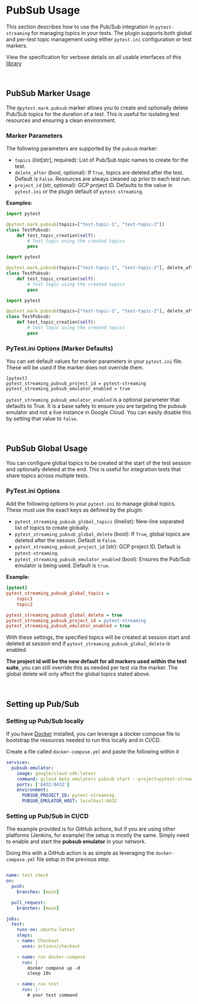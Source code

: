 # PubSub Usage

This section describes how to use the Pub/Sub integration in `pytest-streaming` for managing topics in your tests. The plugin supports both global and per-test topic management using either `pytest.ini` configuration or test markers.

View the specification for verbose details on all usable interfaces of this [library](./../specification/pubsub.md)

&#160;

## PubSub Marker Usage

The `@pytest.mark.pubsub` marker allows you to create and optionally delete Pub/Sub topics for the duration of a test. This is useful for isolating test resources and ensuring a clean environment.

### Marker Parameters

The following parameters are supported by the `pubsub` marker:

- `topics` (list[str], required): List of Pub/Sub topic names to create for the test.
- `delete_after` (bool, optional): If `True`, topics are deleted after the test. Default is `False`. Resources are always cleaned up prior to each test run.
- `project_id` (str, optional): GCP project ID. Defaults to the value in `pytest.ini` or the plugin default of `pytest-streaming`.

**Examples:**

```python
import pytest

@pytest.mark.pubsub(topics=["test-topic-1", "test-topic-2"])
class TestPubsub:
    def test_topic_creation(self):
        # Test logic using the created topics
        pass
```

```python
import pytest

@pytest.mark.pubsub(topics=["test-topic-1", "test-topic-2"], delete_after=True)
class TestPubsub:
    def test_topic_creation(self):
        # Test logic using the created topics
        pass
```

```python
import pytest

@pytest.mark.pubsub(topics=["test-topic-1", "test-topic-2"], delete_after=True, project_id="my-gcp-project")
class TestPubsub:
    def test_topic_creation(self):
        # Test logic using the created topics
        pass
```

### PyTest.ini Options (Marker Defaults)

You can set default values for marker parameters in your `pytest.ini` file. These will be used if the marker does not override them.

```
[pytest]
pytest_streaming_pubsub_project_id = pytest-streaming
pytest_streaming_pubsub_emulator_enabled = true
```

`pytest_streaming_pubsub_emulator_enabled` is a optional parameter that defaults to True. It is a base safety to ensure you are targeting the pubsub emulator and not a live instance in Google Cloud. You can easily disable this by setting that value to `false`.

&#160;

## PubSub Global Usage

You can configure global topics to be created at the start of the test session and optionally deleted at the end. This is useful for integration tests that share topics across multiple tests.

### PyTest.ini Options

Add the following options to your `pytest.ini` to manage global topics. These must use the exact keys as defined by the plugin:

- `pytest_streaming_pubsub_global_topics` (linelist): New-line separated list of topics to create globally.
- `pytest_streaming_pubsub_global_delete` (bool): If `True`, global topics are deleted after the session. Default is `False`.
- `pytest_streaming_pubsub_project_id` (str): GCP project ID. Default is `pytest-streaming`.
- `pytest_streaming_pubsub_emulator_enabled` (bool): Ensures the Pub/Sub emulator is being used. Default is `true`.

**Example:**

```ini
[pytest]
pytest_streaming_pubsub_global_topics = 
    topic1 
    topic2

pytest_streaming_pubsub_global_delete = true
pytest_streaming_pubsub_project_id = pytest-streaming
pytest_streaming_pubsub_emulator_enabled = true
```

With these settings, the specified topics will be created at session start and deleted at session end if `pytest_streaming_pubsub_global_delete` is enabled.

**The project id will be the new default for all markers used within the test suite**, you can still override this as needed per test via the marker. The global delete will only affect the global topics stated above.

&#160;

## Setting up Pub/Sub

### Setting up Pub/Sub locally

If you have [Docker](https://www.docker.com/) installed, you can leverage a docker compose file to bootstrap the resources needed to run this locally and in CI/CD.

Create a file called `docker-compose.yml` and paste the following within it

```yaml
services:
  pubsub-emulator:
    image: google/cloud-sdk:latest
    command: gcloud beta emulators pubsub start --project=pytest-streaming --host-port=0.0.0.0:8432
    ports: ['8432:8432']
    environment:
      PUBSUB_PROJECT_ID: pytest-streaming
      PUBSUB_EMULATOR_HOST: localhost:8432
```

### Setting up Pub/Sub in CI/CD

The example provided is for GitHub actions, but if you are using other platforms (Jenkins, for example) the setup is mostly the same. Simply need to enable and start the **pubsub emulator** in your network.

Doing this with a GitHub action is as simple as leveraging the `docker-compose.yml` file setup in the previous step.

```yaml

name: test check
on:
  push:
    branches: [main]

  pull_request:
    branches: [main]

jobs:
  test:
    runs-on: ubuntu-latest
    steps:
    - name: Checkout
      uses: actions/checkout

    - name: run docker-compose
      run: |
        docker compose up -d
        sleep 10s

    - name: run test
      run: |-
        # your test command
```
